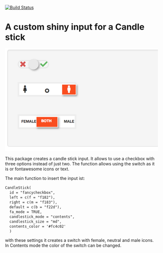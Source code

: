 [![Build Status](https://travis-ci.org/zappingseb/shinycandlestick.svg?branch=master)](https://travis-ci.org/zappingseb/shinycandlestick)

# A custom shiny input for a Candle stick

![Candlestick](inst/candlestick.png)

This package creates a candle stick input. It allows to use a checkbox with three options
instead of just two. The function allows using the switch as it is or fontawesome icons
or text.

The main function to insert the input ist:
```
CandleStick(
  id = "fancycheckbox",
  left = c(f = "f182"),
  right = c(m = "f183"),
  default = c(b = "f22d"),
  fa_mode = TRUE,
  candlestick_mode = "contents",
  candlestick_size = "md",
  contents_color = '#fc4c02'
  )
```

with these settings it creates a switch with female, neutral and male icons. In Contents mode the color of
the switch can be changed.

